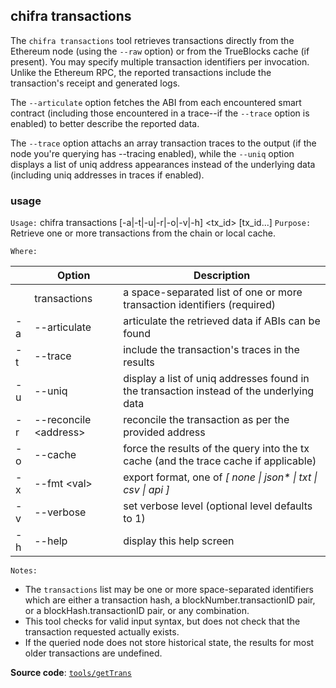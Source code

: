 ## chifra transactions

The `chifra transactions` tool retrieves transactions directly from the Ethereum node (using the `--raw` option) or from the TrueBlocks cache (if present). You may specify multiple transaction identifiers per invocation. Unlike the Ethereum RPC, the reported transactions include the transaction's receipt and generated logs.

The `--articulate` option fetches the ABI from each encountered smart contract (including those encountered in a trace--if the `--trace` option is enabled) to better describe the reported data.

The `--trace` option attachs an array transaction traces to the output (if the node you're querying has --tracing enabled), while the `--uniq` option displays a list of uniq address appearances instead of the underlying data (including uniq addresses in traces if enabled).

### usage

`Usage:`    chifra transactions [-a|-t|-u|-r|-o|-v|-h] &lt;tx_id&gt; [tx_id...]
`Purpose:`  Retrieve one or more transactions from the chain or local cache.

`Where:`

|     | Option                      | Description                                                                              |
| --- | --------------------------- | ---------------------------------------------------------------------------------------- |
|     | transactions                | a space-separated list of one or more transaction identifiers (required)                 |
| -a  | --articulate                | articulate the retrieved data if ABIs can be found                                       |
| -t  | --trace                     | include the transaction's traces in the results                                          |
| -u  | --uniq                      | display a list of uniq addresses found in the transaction instead of the underlying data |
| -r  | --reconcile &lt;address&gt; | reconcile the transaction as per the provided address                                    |
| -o  | --cache                     | force the results of the query into the tx cache (and the trace cache if applicable)     |
| -x  | --fmt &lt;val&gt;           | export format, one of *[ none \| json\* \| txt \| csv \| api ]*                          |
| -v  | --verbose                   | set verbose level (optional level defaults to 1)                                         |
| -h  | --help                      | display this help screen                                                                 |

`Notes:`

- The `transactions` list may be one or more space-separated identifiers which are either a transaction hash,
  a blockNumber.transactionID pair, or a blockHash.transactionID pair, or any combination.
- This tool checks for valid input syntax, but does not check that the transaction requested actually exists.
- If the queried node does not store historical state, the results for most older transactions are undefined.

**Source code**: [`tools/getTrans`](https://github.com/TrueBlocks/trueblocks-core/tree/master/src/tools/getTrans)

